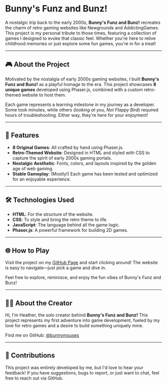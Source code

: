 # Bunny's Funz and Bunz!

A nostalgic trip back to the early 2000s, **Bunny's Funz and Bunz!** recreates the charm of retro gaming websites like Newgrounds and AddictingGames. This project is my personal tribute to those times, featuring a collection of games I designed to evoke that classic feel. Whether you're here to relive childhood memories or just explore some fun games, you're in for a treat!

---

## 🎮 About the Project

Motivated by the nostalgia of early 2000s gaming websites, I built **Bunny's Funz and Bunz!** as a playful homage to the era. This project showcases **8 unique games** developed using Phaser.js, combined with a custom retro-themed website to host them.

Each game represents a learning milestone in my journey as a developer. Some took minutes, while others (*looking at you, Not Flappy Bird*) required hours of troubleshooting. Either way, they're here for your enjoyment!

---

## 🚀 Features

- **8 Original Games**: All crafted by hand using Phaser.js.
- **Retro-Themed Website**: Designed in HTML and styled with CSS to capture the spirit of early 2000s gaming portals.
- **Nostalgic Aesthetic**: Fonts, colors, and layouts inspired by the golden age of web gaming.
- **Stable Gameplay**: (Mostly!) Each game has been tested and optimized for an enjoyable experience.

---

## 🛠️ Technologies Used

- **HTML**: For the structure of the website.
- **CSS**: To style and bring the retro theme to life.
- **JavaScript**: The language behind all the game logic.
- **Phaser.js**: A powerful framework for building 2D games.

---

## 🌐 How to Play

Visit the project on my [GitHub Page](https://bunnymouses.github.io/codedexHackathonBunz/index.html) and start clicking around! The website is easy to navigate—just pick a game and dive in.

Feel free to explore, reminisce, and enjoy the fun vibes of Bunny's Funz and Bunz!

---

## 👩‍💻 About the Creator

Hi, I'm Heather, the solo creator behind **Bunny's Funz and Bunz!** This project represents my first adventure into game development, fueled by my love for retro games and a desire to build something uniquely mine.

Find me on GitHub: [@bunnymouses](https://github.com/bunnymouses)

---

## 🤝 Contributions

This project was entirely developed by me, but I'd love to hear your feedback! If you have suggestions, bugs to report, or just want to chat, feel free to reach out via GitHub.
